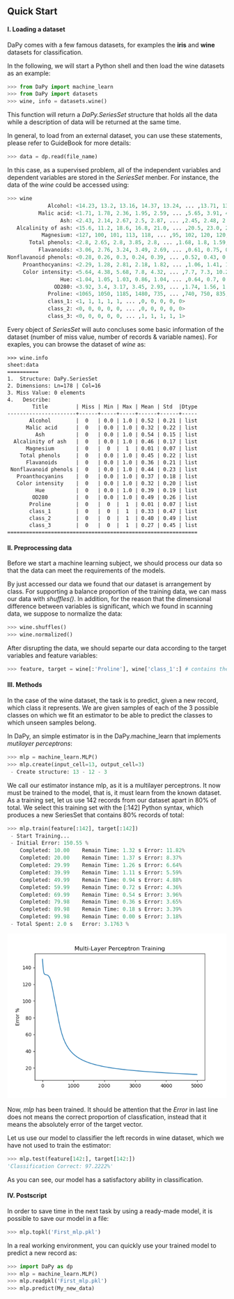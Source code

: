 ## Quick Start
#### Ⅰ. Loading a dataset
DaPy comes with a few famous datasets, for examples the **iris** 
and **wine** datasets for classification.   
  
In the following, we will start a Python shell and then 
load the wine datasets as an example: 
```Python
>>> from DaPy import machine_learn
>>> from DaPy import datasets
>>> wine, info = datasets.wine()
```
This function will return a *DaPy.SeriesSet* structure that holds 
all the data while a description of data will be returned at the 
same time. 
  
In general, to load from an external dataset, you can use these 
statements, please refer to GuideBook for more details:
```Python
>>> data = dp.read(file_name)
```
In this case, as a supervised problem, all of the 
independent variables and dependent variables are stored in the 
*SeriesSet* menber. For instance, the data of the *wine* could be accessed using:
```Python
>>> wine
             Alcohol: <14.23, 13.2, 13.16, 14.37, 13.24, ... ,13.71, 13.4, 13.27, 13.17, 14.13>
          Malic acid: <1.71, 1.78, 2.36, 1.95, 2.59, ... ,5.65, 3.91, 4.28, 2.59, 4.1>
                 Ash: <2.43, 2.14, 2.67, 2.5, 2.87, ... ,2.45, 2.48, 2.26, 2.37, 2.74>
   Alcalinity of ash: <15.6, 11.2, 18.6, 16.8, 21.0, ... ,20.5, 23.0, 20.0, 20.0, 24.5>
           Magnesium: <127, 100, 101, 113, 118, ... ,95, 102, 120, 120, 96>
       Total phenols: <2.8, 2.65, 2.8, 3.85, 2.8, ... ,1.68, 1.8, 1.59, 1.65, 2.05>
          Flavanoids: <3.06, 2.76, 3.24, 3.49, 2.69, ... ,0.61, 0.75, 0.69, 0.68, 0.76>
Nonflavanoid phenols: <0.28, 0.26, 0.3, 0.24, 0.39, ... ,0.52, 0.43, 0.43, 0.53, 0.56>
     Proanthocyanins: <2.29, 1.28, 2.81, 2.18, 1.82, ... ,1.06, 1.41, 1.35, 1.46, 1.35>
     Color intensity: <5.64, 4.38, 5.68, 7.8, 4.32, ... ,7.7, 7.3, 10.2, 9.3, 9.2>
                 Hue: <1.04, 1.05, 1.03, 0.86, 1.04, ... ,0.64, 0.7, 0.59, 0.6, 0.61>
               OD280: <3.92, 3.4, 3.17, 3.45, 2.93, ... ,1.74, 1.56, 1.56, 1.62, 1.6>
             Proline: <1065, 1050, 1185, 1480, 735, ... ,740, 750, 835, 840, 560>
             class_1: <1, 1, 1, 1, 1, ... ,0, 0, 0, 0, 0>
             class_2: <0, 0, 0, 0, 0, ... ,0, 0, 0, 0, 0>
             class_3: <0, 0, 0, 0, 0, ... ,1, 1, 1, 1, 1>
```
Every object of *SeriesSet* will auto concluses some basic information of the 
dataset (number of miss value, number of records & variable names). For exaples, 
you can browse the dataset of *wine* as:
```
>>> wine.info
sheet:data
==========
1.  Structure: DaPy.SeriesSet
2. Dimensions: Ln=178 | Col=16
3. Miss Value: 0 elements
4.   Describe: 
        Title         | Miss | Min | Max | Mean | Std  |Dtype
----------------------+------+-----+-----+------+------+-----
       Alcohol        |  0   | 0.0 | 1.0 | 0.52 | 0.21 | list
      Malic acid      |  0   | 0.0 | 1.0 | 0.32 | 0.22 | list
         Ash          |  0   | 0.0 | 1.0 | 0.54 | 0.15 | list
  Alcalinity of ash   |  0   | 0.0 | 1.0 | 0.46 | 0.17 | list
      Magnesium       |  0   |  0  |  1  | 0.01 | 0.07 | list
    Total phenols     |  0   | 0.0 | 1.0 | 0.45 | 0.22 | list
      Flavanoids      |  0   | 0.0 | 1.0 | 0.36 | 0.21 | list
 Nonflavanoid phenols |  0   | 0.0 | 1.0 | 0.44 | 0.23 | list
   Proanthocyanins    |  0   | 0.0 | 1.0 | 0.37 | 0.18 | list
   Color intensity    |  0   | 0.0 | 1.0 | 0.32 | 0.20 | list
         Hue          |  0   | 0.0 | 1.0 | 0.39 | 0.19 | list
        OD280         |  0   | 0.0 | 1.0 | 0.49 | 0.26 | list
       Proline        |  0   |  0  |  1  | 0.01 | 0.07 | list
       class_1        |  0   |  0  |  1  | 0.33 | 0.47 | list
       class_2        |  0   |  0  |  1  | 0.40 | 0.49 | list
       class_3        |  0   |  0  |  1  | 0.27 | 0.45 | list
=============================================================
```
#### Ⅱ. Preprocessing data
Before we start a machine learning subject, we should process our 
data so that the data can meet the requirements of the models.   
  
By just accessed our data we found that our dataset is arrangement 
by class. For supporting a balance proportion of the training data, we can 
mass our data with *shuffles()*. In addition, for the reason that 
the dimensional difference between variables is significant, which 
we found in scanning data, we suppose to normalize the data:
```Python
>>> wine.shuffles()
>>> wine.normalized()
```
After disrupting the data, we should separte our data according to the 
target variables and feature variables: 
```Python
>>> feature, target = wine[:'Proline'], wine['class_1':] # contains the target
```
#### Ⅲ. Methods
In the case of the wine dataset, the task is to predict, given a new record, 
which class it represents. We are given samples of each of the 3 possible classes on 
which we fit an estimator to be able to predict the classes to which unseen samples belong.  
  
In DaPy, an simple estimator is in the DaPy.machine_learn that 
implements *mutilayer perceptrons*: 
```Python
>>> mlp = machine_learn.MLP()
>>> mlp.create(input_cell=13, output_cell=3)
 - Create structure: 13 - 12 - 3
```
We call our estimator instance mlp, as it is a multilayer perceptrons. 
It now must be trained to the model, that is, it must learn from the 
known dataset. As a training set, let us use 142 records from our 
dataset apart in 80% of total. We select this training set with the
[:142] Python syntax, which produces a new SeriesSet that contains 
80% records of total:  
```Python
>>> mlp.train(feature[:142], target[:142])
 - Start Training...
 - Initial Error: 150.55 %
    Completed: 10.00 	Remain Time: 1.32 s	Error: 11.82%
    Completed: 20.00 	Remain Time: 1.37 s	Error: 8.37%
    Completed: 29.99 	Remain Time: 1.26 s	Error: 6.64%
    Completed: 39.99 	Remain Time: 1.11 s	Error: 5.59%
    Completed: 49.99 	Remain Time: 0.94 s	Error: 4.88%
    Completed: 59.99 	Remain Time: 0.72 s	Error: 4.36%
    Completed: 69.99 	Remain Time: 0.54 s	Error: 3.96%
    Completed: 79.98 	Remain Time: 0.36 s	Error: 3.65%
    Completed: 89.98 	Remain Time: 0.18 s	Error: 3.39%
    Completed: 99.98 	Remain Time: 0.00 s	Error: 3.18%
 - Total Spent: 2.0 s	Error: 3.1763 %
```
   ![Page Not Found](https://github.com/JacksonWuxs/DaPy/blob/master/doc/material/QuickStartResult.png 'Result of Training')  
  
Now, *mlp* has been trained. It should be attention that the *Error* 
in last line does not means the correct proportion of classfication, 
instead that it means the absolutely error of the target vector.  
  
Let us use our model to classifier the left records in wine dataset, 
which we have not used to train the estimator:
```Python
>>> mlp.test(feature[142:], target[142:])
'Classification Correct: 97.2222%'
```
As you can see, our model has a satisfactory ability in classification. 

#### Ⅳ. Postscript
In order to save time in the next task by using a ready-made model, 
it is possible to save our model in a file:
```Python
>>> mlp.topkl('First_mlp.pkl')
```
In a real working environment, you can quickly use your trained 
model to predict a new record as:
```Python
>>> import DaPy as dp
>>> mlp = machine_learn.MLP()
>>> mlp.readpkl('First_mlp.pkl')
>>> mlp.predict(My_new_data)
```
